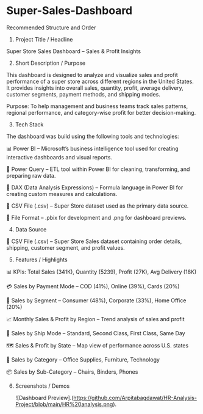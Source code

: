 # Super-Sales-Dashboard
Recommended Structure and Order

1. Project Title / Headline

Super Store Sales Dashboard – Sales & Profit Insights

2. Short Description / Purpose

This dashboard is designed to analyze and visualize sales and profit performance of a super store across different regions in the United States. It provides insights into overall sales, quantity, profit, average delivery, customer segments, payment methods, and shipping modes.

Purpose: To help management and business teams track sales patterns, regional performance, and category-wise profit for better decision-making.

3. Tech Stack

The dashboard was build using the following tools and technologies:

📊 Power BI – Microsoft’s business intelligence tool used for creating interactive dashboards and visual reports.

📁 Power Query – ETL tool within Power BI for cleaning, transforming, and preparing raw data.

🧠 DAX (Data Analysis Expressions) – Formula language in Power BI for creating custom measures and calculations.

📑 CSV File (.csv) – Super Store dataset used as the primary data source.

📁 File Format – .pbix for development and .png for dashboard previews.

4. Data Source

📑 CSV File (.csv) – Super Store Sales dataset containing order details, shipping, customer segment, and profit values.

5. Features / Highlights

📊 KPIs: Total Sales (341K), Quantity (5239), Profit (27K), Avg Delivery (18K)

💳 Sales by Payment Mode – COD (41%), Online (39%), Cards (20%)

🛒 Sales by Segment – Consumer (48%), Corporate (33%), Home Office (20%)

📈 Monthly Sales & Profit by Region – Trend analysis of sales and profit

🚚 Sales by Ship Mode – Standard, Second Class, First Class, Same Day

🗺 Sales & Profit by State – Map view of performance across U.S. states

📂 Sales by Category – Office Supplies, Furniture, Technology

📦 Sales by Sub-Category – Chairs, Binders, Phones

6. Screenshots / Demos

   ![Dashboard Preview].(https://github.com/Arpitabagdawat/HR-Analysis-Project/blob/main/HR%20analysis.png).




